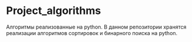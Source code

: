 # Project_algorithms
Алгоритмы реализованные на python.
В данном репозитории хранятся реализации алгоритмов сортировок и бинарного поиска на python.
